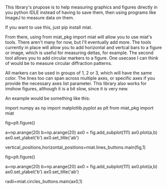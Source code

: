 This library's prupose is to help measuring graphics and figures directly in you python IDLE instead of having to save them, then using programs like ImageJ to measure data on them. 

If you want to use this, just pip install miat.

From there, using from miat_pkg import miat will allow you to use miat's tools. There aren't many for now, but I'll eventually add more. The tools currently in place will allow you to add horizontal and vertcal bars to a figure or image, which is useful for measuring deltas, for example. The second tool allows you to add circular markers to a figure. One usecase I can think of would be to measure circular diffraction patterns.

All markers can be used in groups of 1, 2 or 3, which will have the same color. The lines too can span across multiple axes, or specific axes if you provide the necessary axes list parameter. This library also works for imshow figures, although it is a bit slow, since it is very new.


An example would be something like this:

import numpy as np
import matplotlib.pyplot as plt
from miat_pkg import miat

fig=plt.figure()

a=np.arange(20)
b=np.arange(20)
ax0 = fig.add_subplot(111)
ax0.plot(a,b)
ax0.set_ylabel('b')
ax0.set_title('ab')


vertical_positions,horizontal_positions=miat.lines_buttons.main(fig,1)


fig=plt.figure()

a=np.arange(20)
b=np.arange(20)
ax0 = fig.add_subplot(111)
ax0.plot(a,b)
ax0.set_ylabel('b')
ax0.set_title('ab')


radii=miat.circles_buttons.main(ax0,1)